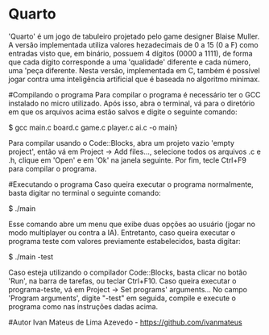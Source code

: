 # Quarto
'Quarto' é um jogo de tabuleiro projetado pelo game designer Blaise Muller. A versão implementada utiliza valores hezadecimais de 0 a 15 (0 a F) como entradas visto que, em binário, possuem 4 dígitos (0000 a 1111), de forma que cada dígito corresponde a uma 'qualidade' diferente e cada número, uma 'peça diferente. Nesta versão, implementada em C, também é possível jogar contra uma inteligência artificial que é baseada no algoritmo minimax.

#Compilando o programa
Para compilar o programa é necessário ter o GCC instalado no micro utilizado. Após isso, abra o terminal, vá para o diretório em que os arquivos acima estão salvos e digite o seguinte comando:

$ gcc main.c board.c game.c player.c ai.c -o main}

Para compilar usando o Code::Blocks, abra um projeto vazio 'empty project', então vá em Project -> Add files..., selecione todos os arquivos .c e .h, clique em 'Open' e em 'Ok' na janela seguinte. Por fim,  tecle Ctrl+F9 para compilar o programa.

#Executando o programa
Caso queira executar o programa normalmente, basta digitar no terminal o seguinte comando: 

$ ./main

Esse comando abre um menu que exibe duas opções ao usuário (jogar no modo multiplayer ou contra a IA). Entretanto, caso queira executar o programa teste com valores previamente estabelecidos, basta digitar:

$ ./main -test

Caso esteja utilizando o compilador Code::Blocks, basta clicar no botão 'Run', na barra de tarefas, ou teclar Ctrl+F10. Caso queira executar o programa-teste, vá em Project -> Set programs' arguments... No campo 'Program arguments', digite "-test" em seguida, compile e execute o programa como nas instruções dadas acima.

#Autor
Ivan Mateus de Lima Azevedo - https://github.com/ivanmateus
